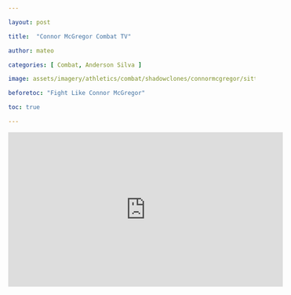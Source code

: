```yaml
---

layout: post

title:  "Connor McGregor Combat TV"

author: mateo

categories: [ Combat, Anderson Silva ]

image: assets/imagery/athletics/combat/shadowclones/connormcgregor/sitting.jpg

beforetoc: "Fight Like Connor McGregor"

toc: true

---
```


<iframe width="560" height="315" src="https://www.youtube.com/embed/QwmLtwZQQqc?si=5OPjyBFHKaBx6TZp" title="YouTube video player" frameborder="0" allow="accelerometer; autoplay; clipboard-write; encrypted-media; gyroscope; picture-in-picture; web-share" referrerpolicy="strict-origin-when-cross-origin" allowfullscreen></iframe>
